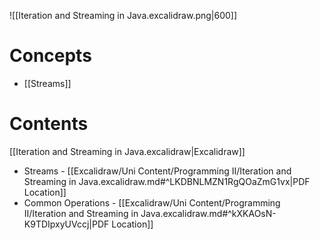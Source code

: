 ![[Iteration and Streaming in Java.excalidraw.png|600]]
# Concepts

- [[Streams]]

# Contents

[[Iteration and Streaming in Java.excalidraw|Excalidraw]]

- Streams - [[Excalidraw/Uni Content/Programming II/Iteration and Streaming in Java.excalidraw.md#^LKDBNLMZN1RgQOaZmG1vx|PDF Location]]
- Common Operations - [[Excalidraw/Uni Content/Programming II/Iteration and Streaming in Java.excalidraw.md#^kXKAOsN-K9TDIpxyUVccj|PDF Location]]
